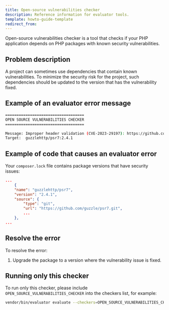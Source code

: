```yaml
---
title: Open-source vulnerabilities checker
description: Reference information for evaluator tools.
template: howto-guide-template
redirect_from:
---
```


Open-source vulnerabilities checker is a tool that checks if your PHP application depends on PHP packages with known security vulnerabilities.

## Problem description

A project can sometimes use dependencies that contain known vulnerabilities. To minimize the security risk for the project, such dependencies should be updated to the version that has the vulnerability fixed.

## Example of an evaluator error message

```bash
===================================
OPEN SOURCE VULNERABILITIES CHECKER
===================================

Message: Improper header validation (CVE-2023-29197): https://github.com/guzzle/psr7/security/advisories/GHSA-wxmh-65f7-jcvw
Target:  guzzlehttp/psr7:2.4.1
```

## Example of code that causes an evaluator error

Your `composer.lock` file contains package versions that have security issues:

```json
...
    {
    "name": "guzzlehttp/psr7",
    "version": "2.4.1",
    "source": {
        "type": "git",
        "url": "https://github.com/guzzle/psr7.git",
        ...
    },
...
```

## Resolve the error

To resolve the error:
1. Upgrade the package to a version where the vulnerability issue is fixed.


## Running only this checker
To run only this checker, please include `OPEN_SOURCE_VULNERABILITIES_CHECKER` into the checkers list, for example:
```bash
vendor/bin/evaluator evaluate --checkers=OPEN_SOURCE_VULNERABILITIES_CHECKER
```
